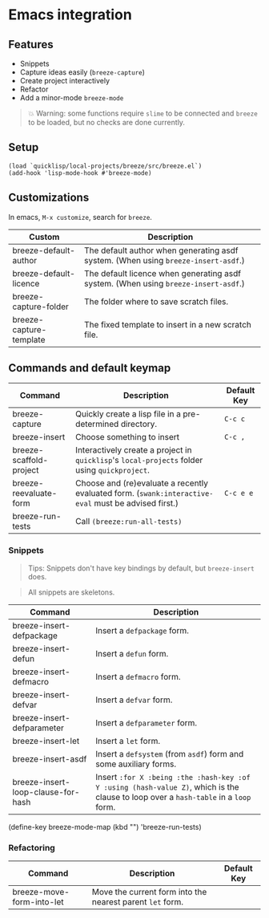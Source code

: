 # <a name="emacs">Emacs integration</a>

## Features

* Snippets
* Capture ideas easily (`breeze-capture`)
* Create project interactively
* Refactor
* Add a minor-mode `breeze-mode`

> 💥 Warning: some functions require `slime` to be connected and `breeze` to be loaded, but no checks are done currently.

## Setup

	(load `quicklisp/local-projects/breeze/src/breeze.el`)
	(add-hook 'lisp-mode-hook #'breeze-mode)

## Customizations

In emacs, `M-x customize`, search for `breeze`.

| Custom | Description |
| - | - |
| breeze-default-author | The default author when generating asdf system. (When using `breeze-insert-asdf`.) |
| breeze-default-licence | The default licence when generating asdf system. (When using `breeze-insert-asdf`.) |
| breeze-capture-folder | The folder where to save scratch files. |
| breeze-capture-template | The fixed template to insert in a new scratch file. |

## Commands and default keymap

| Command | Description | Default Key |
| - | - | - |
| breeze-capture | Quickly create a lisp file in a pre-determined directory. | `C-c c` |
| breeze-insert | Choose something to insert | `C-c ,` |
| breeze-scaffold-project | Interactively create a project in `quicklisp`'s `local-projects` folder using `quickproject`. | |
| breeze-reevaluate-form | Choose and (re)evaluate a recently evaluated form. (`swank:interactive-eval` must be advised first.) | `C-c e e` |
| breeze-run-tests | Call `(breeze:run-all-tests)` | |

### Snippets

> Tips: Snippets don't have key bindings by default, but `breeze-insert` does.

> All snippets are skeletons.

| Command | Description |
| - | - |
| breeze-insert-defpackage | Insert a `defpackage` form. |
| breeze-insert-defun | Insert a `defun` form. |
| breeze-insert-defmacro | Insert a `defmacro` form. |
| breeze-insert-defvar | Insert a `defvar` form.  |
| breeze-insert-defparameter | Insert a `defparameter` form. |
| breeze-insert-let | Insert a `let` form. |
| breeze-insert-asdf | Insert a `defsystem` (from `asdf`) form and some auxiliary forms. |
| breeze-insert-loop-clause-for-hash | Insert `:for X :being :the :hash-key :of Y :using (hash-value Z)`, which is the clause to loop over a `hash-table` in a  `loop` form. |

(define-key breeze-mode-map (kbd "<f5>")
  'breeze-run-tests)

### Refactoring

| Command | Description | Default Key |
| - | - | - |
| breeze-move-form-into-let | Move the current form into the nearest parent `let` form. | |
